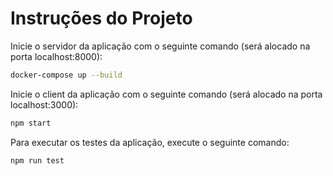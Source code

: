 # Instruções do Projeto

Inicie o servidor da aplicação com o seguinte comando (será alocado na porta localhost:8000):
```bash
docker-compose up --build
```

Inicie o client da aplicação com o seguinte comando (será alocado na porta localhost:3000):
```bash
npm start
```

Para executar os testes da aplicação, execute o seguinte comando:
```bash
npm run test
```
